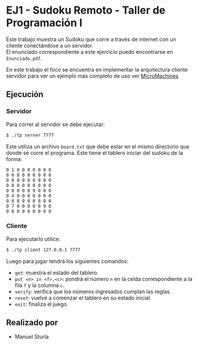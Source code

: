 # EJ1 - Sudoku Remoto - Taller de Programación I
Este trabajo muestra un Sudoku que corre a través de internet con un cliente conectándose a un servidor.  
El enunciado correspondiente a este ejercicio puedo encontrarse en `Enunciado.pdf`.  

En este trabajo el foco se encuentra en implementar la arquitectura cliente servidor para ver un ejemplo más completo de uso ver [MicroMachines](https://github.com/hugomlb/MicroMachines)

## Ejecución
### Servidor
Para correr al servidor se debe ejecutar:  
```bash 
$ ./tp server 7777
```
Este utiliza un archivo `board.txt` que debe estar en el mismo directorio que donde se corre el programa. Este tiene el tablero iniciar del sudoku de la forma:
```
0 1 0 0 0 0 0 0 0
0 0 0 0 0 0 0 0 0
0 0 0 0 0 8 0 0 0
0 0 0 0 0 0 0 0 0
0 0 0 0 0 9 0 0 0
0 4 0 0 0 0 0 0 0
0 0 0 0 0 0 0 0 0
0 7 0 0 0 0 0 9 0
0 0 0 0 0 0 0 0 0
```

### Cliente
Para ejecutarlo utilice:
```bash
$ ./tp client 127.0.0.1 7777
```
Luego para jugar tendrá los siguientes comandos:  
* `get`: muestra el estado del tablero.  
* `put <n> in <f>,<c>`: pondrá el número `n` en la celda correspondiente a la fila `f` y la columna `c`.  
* `verify`: verifica que los números ingresados cumplan las reglas.  
* `reset`: vuelve a comenzar el tablero en su estado inicial.  
* `exit`: finaliza el juego.   

## Realizado por
 * Manuel Sturla